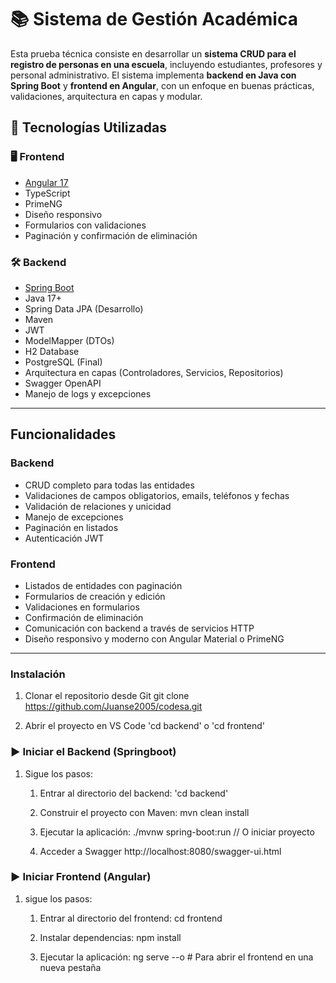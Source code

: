 # 📚 Sistema de Gestión Académica

Esta prueba técnica consiste en desarrollar un **sistema CRUD para el registro de personas en una escuela**, incluyendo estudiantes, profesores y personal administrativo. El sistema implementa **backend en Java con Spring Boot** y **frontend en Angular**, con un enfoque en buenas prácticas, validaciones, arquitectura en capas y modular.

## 🚀 Tecnologías Utilizadas

### 🖥️ Frontend
- [Angular 17](https://angular.io/)
- TypeScript
- PrimeNG
- Diseño responsivo
- Formularios con validaciones
- Paginación y confirmación de eliminación

### 🛠️ Backend
- [Spring Boot](https://spring.io/projects/spring-boot)
- Java 17+
- Spring Data JPA (Desarrollo)
- Maven
- JWT
- ModelMapper (DTOs)
- H2 Database
- PostgreSQL (Final)
- Arquitectura en capas (Controladores, Servicios, Repositorios)
- Swagger OpenAPI
- Manejo de logs y excepciones

---

## Funcionalidades

### Backend
- CRUD completo para todas las entidades
- Validaciones de campos obligatorios, emails, teléfonos y fechas
- Validación de relaciones y unicidad
- Manejo de excepciones
- Paginación en listados
- Autenticación JWT

### Frontend
- Listados de entidades con paginación
- Formularios de creación y edición
- Validaciones en formularios
- Confirmación de eliminación
- Comunicación con backend a través de servicios HTTP
- Diseño responsivo y moderno con Angular Material o PrimeNG

---

### Instalación
1. Clonar el repositorio desde Git
   git clone https://github.com/Juanse2005/codesa.git

2. Abrir el proyecto en VS Code
   'cd backend' o 'cd frontend'

### ▶️ Iniciar el Backend (Springboot)
1. Sigue los pasos:
    1. Entrar al directorio del backend:
      'cd backend'

    2. Construir el proyecto con Maven:
       mvn clean install
    
    3. Ejecutar la aplicación:
      ./mvnw spring-boot:run // O iniciar proyecto
    
    4. Acceder a Swagger
       http://localhost:8080/swagger-ui.html
       
### ▶️ Iniciar Frontend (Angular)
1. sigue los pasos:
    1. Entrar al directorio del frontend:
       cd frontend
    
    2. Instalar dependencias:
       npm install
    
    3. Ejecutar la aplicación:
       ng serve --o  # Para abrir el frontend en una nueva pestaña

